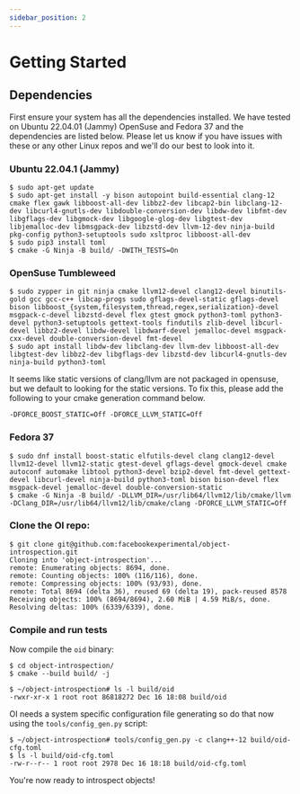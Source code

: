 ```yaml
---
sidebar_position: 2
---
```


# Getting Started

## Dependencies

First ensure your system has all the dependencies installed. We have tested on Ubuntu 22.04.01 (Jammy) OpenSuse and Fedora 37 and the dependencies are listed below. Please let us know if you have issues with these or any other Linux repos and we'll do our best to look into it.

### Ubuntu 22.04.1 (Jammy)

```
$ sudo apt-get update
$ sudo apt-get install -y bison autopoint build-essential clang-12 cmake flex gawk libboost-all-dev libbz2-dev libcap2-bin libclang-12-dev libcurl4-gnutls-dev libdouble-conversion-dev libdw-dev libfmt-dev libgflags-dev libgmock-dev libgoogle-glog-dev libgtest-dev libjemalloc-dev libmsgpack-dev libzstd-dev llvm-12-dev ninja-build pkg-config python3-setuptools sudo xsltproc libboost-all-dev
$ sudo pip3 install toml
$ cmake -G Ninja -B build/ -DWITH_TESTS=On
```

### OpenSuse Tumbleweed

```
$ sudo zypper in git ninja cmake llvm12-devel clang12-devel binutils-gold gcc gcc-c++ libcap-progs sudo gflags-devel-static gflags-devel bison libboost_{system,filesystem,thread,regex,serialization}-devel msgpack-c-devel libzstd-devel flex gtest gmock python3-toml python3-devel python3-setuptools gettext-tools findutils zlib-devel libcurl-devel libbz2-devel libdw-devel libdwarf-devel jemalloc-devel msgpack-cxx-devel double-conversion-devel fmt-devel
$ sudo apt install libdw-dev libclang-dev llvm-dev libboost-all-dev libgtest-dev libbz2-dev libgflags-dev libzstd-dev libcurl4-gnutls-dev ninja-build python3-toml
```

It seems like static versions of clang/llvm are not packaged in opensuse, but we default to looking for the static versions. To fix this, please add the following to your cmake generation command below.

```
-DFORCE_BOOST_STATIC=Off -DFORCE_LLVM_STATIC=Off
```

### Fedora 37

```
$ sudo dnf install boost-static elfutils-devel clang clang12-devel llvm12-devel llvm12-static gtest-devel gflags-devel gmock-devel cmake autoconf automake libtool python3-devel bzip2-devel fmt-devel gettext-devel libcurl-devel ninja-build python3-toml bison bison-devel flex msgpack-devel jemalloc-devel double-conversion-static
$ cmake -G Ninja -B build/ -DLLVM_DIR=/usr/lib64/llvm12/lib/cmake/llvm -DClang_DIR=/usr/lib64/llvm12/lib/cmake/clang -DFORCE_LLVM_STATIC=Off
```

### Clone the OI repo:

```
$ git clone git@github.com:facebookexperimental/object-introspection.git
Cloning into 'object-introspection'...
remote: Enumerating objects: 8694, done.
remote: Counting objects: 100% (116/116), done.
remote: Compressing objects: 100% (93/93), done.
remote: Total 8694 (delta 36), reused 69 (delta 19), pack-reused 8578
Receiving objects: 100% (8694/8694), 2.60 MiB | 4.59 MiB/s, done.
Resolving deltas: 100% (6339/6339), done.
```

### Compile and run tests

Now compile the `oid` binary:

```
$ cd object-introspection/
$ cmake --build build/ -j
```

```
$ ~/object-introspection# ls -l build/oid
-rwxr-xr-x 1 root root 86818272 Dec 16 18:08 build/oid
```

OI needs a system specific configuration file generating so do that now using the `tools/config_gen.py` script:

```
$ ~/object-introspection# tools/config_gen.py -c clang++-12 build/oid-cfg.toml
$ ls -l build/oid-cfg.toml
-rw-r--r-- 1 root root 2978 Dec 16 18:18 build/oid-cfg.toml
```

You're now ready to introspect objects!
